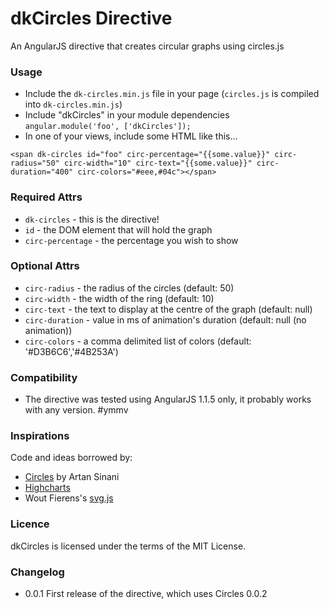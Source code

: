 # dkCircles Directive

An AngularJS directive that creates circular graphs using circles.js

### Usage

* Include the `dk-circles.min.js` file in your page (`circles.js` is compiled into `dk-circles.min.js`)
* Include "dkCircles" in your module dependencies `angular.module('foo', ['dkCircles']);`
* In one of your views, include some HTML like this...

`<span dk-circles id="foo" circ-percentage="{{some.value}}" circ-radius="50" circ-width="10" circ-text="{{some.value}}" circ-duration="400" circ-colors="#eee,#04c"></span>`

### Required Attrs

* `dk-circles` - this is the directive!
* `id` - the DOM element that will hold the graph
* `circ-percentage` - the percentage you wish to show

### Optional Attrs

* `circ-radius` - the radius of the circles (default: 50)
* `circ-width` - the width of the ring (default: 10)
* `circ-text` - the text to display at the centre of the graph (default: null)
* `circ-duration` - value in ms of animation's duration (default: null (no animation))
* `circ-colors` - a comma delimited list of colors (default: '#D3B6C6','#4B253A')

### Compatibility

* The directive was tested using AngularJS 1.1.5 only, it probably works with any version. #ymmv

### Inspirations

Code and ideas borrowed by:

* [Circles](https://github.com/lugolabs/circles) by Artan Sinani
* [Highcharts](http://highcharts.com)
* Wout Fierens's [svg.js](http://svgjs.com)


### Licence

dkCircles is licensed under the terms of the MIT License.


### Changelog

* 0.0.1 First release of the directive, which uses Circles 0.0.2